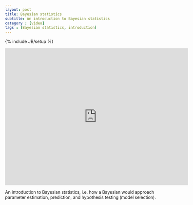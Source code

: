 ```yaml
---
layout: post
title: Bayesian statistics
subtitle: An introduction to Bayesian statistics
category : [video]
tags : [Bayesian statistics, introduction]
---
```

{% include JB/setup %}

<iframe width="600" height="450" src="http://www.youtube.com/embed/Vd_gKry3h4s?rel=0" frameborder="0" allowfullscreen></iframe>

An introduction to Bayesian statistics, i.e. how a Bayesian would approach parameter estimation, prediction, and hypothesis testing (model selection).
